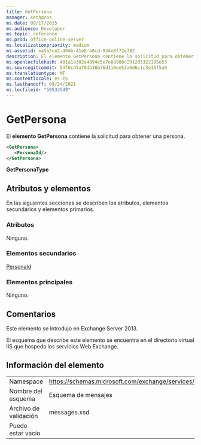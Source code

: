 ```yaml
---
title: GetPersona
manager: sethgros
ms.date: 09/17/2015
ms.audience: Developer
ms.topic: reference
ms.prod: office-online-server
ms.localizationpriority: medium
ms.assetid: ea5b3ce2-40db-41e8-a8cd-934e8f72e782
description: El elemento GetPersona contiene la solicitud para obtener una persona.
ms.openlocfilehash: 401a1a302a4894e5e7e6a908c2912d5322195e53
ms.sourcegitcommit: 54f6cd5a704b36b76d110ee53a6d6c1c3e15f5a9
ms.translationtype: MT
ms.contentlocale: es-ES
ms.lasthandoff: 09/24/2021
ms.locfileid: "59533549"
---
```

# <a name="getpersona"></a>GetPersona

El **elemento GetPersona** contiene la solicitud para obtener una persona. 
  
```XML
<GetPersona>
   <PersonaId/>
</GetPersona>
```

 **GetPersonaType**
## <a name="attributes-and-elements"></a>Atributos y elementos

En las siguientes secciones se describen los atributos, elementos secundarios y elementos primarios.
  
### <a name="attributes"></a>Atributos

Ninguno.
  
### <a name="child-elements"></a>Elementos secundarios

[PersonaId](personaid.md)
  
### <a name="parent-elements"></a>Elementos principales

Ninguno.
  
## <a name="remarks"></a>Comentarios

Este elemento se introdujo en Exchange Server 2013.
  
El esquema que describe este elemento se encuentra en el directorio virtual IIS que hospeda los servicios Web Exchange.
  
## <a name="element-information"></a>Información del elemento

|||
|:-----|:-----|
|Namespace  <br/> |https://schemas.microsoft.com/exchange/services/2006/messages  <br/> |
|Nombre del esquema  <br/> |Esquema de mensajes  <br/> |
|Archivo de validación  <br/> |messages.xsd  <br/> |
|Puede estar vacío  <br/> ||
   

